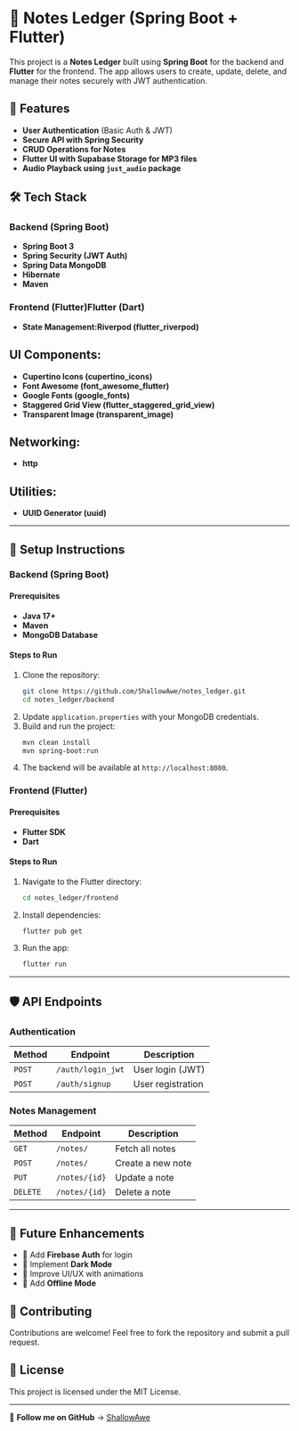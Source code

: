 # 📝 Notes Ledger (Spring Boot + Flutter)

This project is a **Notes Ledger** built using **Spring Boot** for the backend and **Flutter** for the frontend. The app allows users to create, update, delete, and manage their notes securely with JWT authentication.

## 🚀 Features
- **User Authentication** (Basic Auth & JWT)
- **Secure API with Spring Security**
- **CRUD Operations for Notes**
- **Flutter UI with Supabase Storage for MP3 files**
- **Audio Playback using `just_audio` package**

## 🛠️ Tech Stack
### Backend (Spring Boot)
- **Spring Boot 3**
- **Spring Security (JWT Auth)**
- **Spring Data MongoDB**
- **Hibernate**
- **Maven**

### Frontend (Flutter)Flutter (Dart)
 - **State Management:Riverpod (flutter_riverpod)**
 ## UI Components:
  - **Cupertino Icons (cupertino_icons)**
 - **Font Awesome (font_awesome_flutter)**
 - **Google Fonts (google_fonts)**
 - **Staggered Grid View (flutter_staggered_grid_view)**
 - **Transparent Image (transparent_image)**
 ## Networking: 
  - **http**
 ## Utilities:
  - **UUID Generator (uuid)**

---

## 📌 Setup Instructions

### Backend (Spring Boot)
#### Prerequisites
- **Java 17+**
- **Maven**
- **MongoDB Database**

#### Steps to Run
1. Clone the repository:
   ```sh
   git clone https://github.com/ShallowAwe/notes_ledger.git
   cd notes_ledger/backend
   ```
2. Update `application.properties` with your MongoDB credentials.
3. Build and run the project:
   ```sh
   mvn clean install
   mvn spring-boot:run
   ```
4. The backend will be available at `http://localhost:8080`.

### Frontend (Flutter)
#### Prerequisites
- **Flutter SDK**
- **Dart**

#### Steps to Run
1. Navigate to the Flutter directory:
   ```sh
   cd notes_ledger/frontend
   ```
2. Install dependencies:
   ```sh
   flutter pub get
   ```
3. Run the app:
   ```sh
   flutter run
   ```

---

## 🛡️ API Endpoints
### Authentication
| Method | Endpoint            | Description          |
|--------|--------------------|----------------------|
| `POST` | `/auth/login_jwt`  | User login (JWT)     |
| `POST` | `/auth/signup`     | User registration    |

### Notes Management
| Method   | Endpoint       | Description              |
|----------|---------------|--------------------------|
| `GET`    | `/notes/`      | Fetch all notes          |
| `POST`   | `/notes/`      | Create a new note        |
| `PUT`    | `/notes/{id}`  | Update a note            |
| `DELETE` | `/notes/{id}`  | Delete a note            |

---

## 🎯 Future Enhancements
- 🔹 Add **Firebase Auth** for login
- 🔹 Implement **Dark Mode**
- 🔹 Improve UI/UX with animations
- 🔹 Add **Offline Mode**

## 🤝 Contributing
Contributions are welcome! Feel free to fork the repository and submit a pull request.

## 📜 License
This project is licensed under the MIT License.

---

🔗 **Follow me on GitHub** → [ShallowAwe](https://github.com/ShallowAwe)

